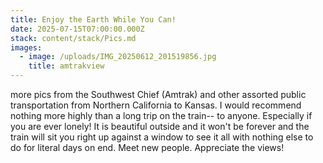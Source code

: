 ```yaml
---
title: Enjoy the Earth While You Can!
date: 2025-07-15T07:00:00.000Z
stack: content/stack/Pics.md
images:
  - image: /uploads/IMG_20250612_201519856.jpg
    title: amtrakview
---
```


more pics from the Southwest Chief (Amtrak) and other assorted public transportation from Northern California to Kansas. I would recommend nothing more highly than a long trip on the train-- to anyone. Especially if you are ever lonely! It is beautiful outside and it won't be forever and the train will sit you right up against a window to see it all with nothing else to do for literal days on end. Meet new people. Appreciate the views!
